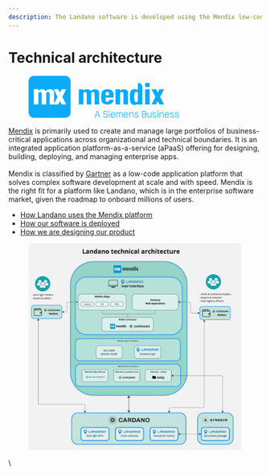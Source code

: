 ```yaml
---
description: The Landano software is developed using the Mendix low-code platform.
---
```


# Technical architecture



<figure><img src="../.gitbook/assets/mendix-1-300x84.png" alt=""><figcaption></figcaption></figure>

[Mendix](https://mendix.com) is primarily used to create and manage large portfolios of business-critical applications across organizational and technical boundaries. It is an integrated application platform-as-a-service (aPaaS) offering for designing, building, deploying, and managing enterprise apps. \
\
Mendix is classified by [Gartner](https://www.mendix.com/evaluation-guide/gartner-forrester-mendix/) as a low-code application platform that solves complex software development at scale and with speed. Mendix is the right fit for a platform like Landano, which is in the enterprise software market, given the roadmap to onboard millions of users.&#x20;

* [How Landano uses the Mendix platform](mendix-platform.md)
* [How our software is deployed](deployment-architecture.md)
* [How we are designing our product](domain-driven-development.md)

<figure><img src="../.gitbook/assets/2024-04-23--Landano--technical-architecture-v1.jpg" alt=""><figcaption></figcaption></figure>

\

